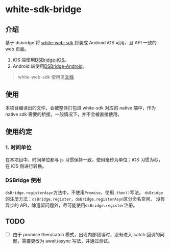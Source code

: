 # white-sdk-bridge

## 介绍

基于 dsbridge 将 [white-web-sdk](https://www.npmjs.com/package/white-web-sdk) 封装成 Android iOS 可用，且 API 一致的 web 页面。

1. iOS 端使用[DSBridge-iOS](https://github.com/wendux/DSBridge-IOS)。
1. Android 端使用[DSBridge-Android](https://github.com/wendux/DSBridge-Android)。

>white-web-sdk 使用见[文档](https://developer.netless.link/)
## 使用

本项目编译出的文件，会被整体打包进 white-sdk 对应的 native 端中，作为 native sdk 需要的桥接。一般情况下，并不会被直接使用。
## 使用约定

### 1. 时间单位

在本项目中，时间单位都与 js 习惯保持一致，使用毫秒为单位；iOS 习惯为秒，在 iOS 侧进行转换。

### DSBridge 使用

`dsBridge.registerAsyn`方法中，不使用`Promise`，使用`.then()`写法。
`dsBridge`的注册方法：`dsBridge.register`，`dsBridge.registerAsyn`区分命名空间。
没有异步的 API，除遗留问题外，尽可能使用`dsBridge.register`注册。

## TODO

- [ ] 由于 promise then/catch 模式，出现内部错误时，没有进入 catch 回调的问题，需要更改为 await/async 写法，并通过测试。
